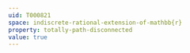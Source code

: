 ```yaml
---
uid: T000821
space: indiscrete-rational-extension-of-mathbb{r}
property: totally-path-disconnected
value: true
---
```

